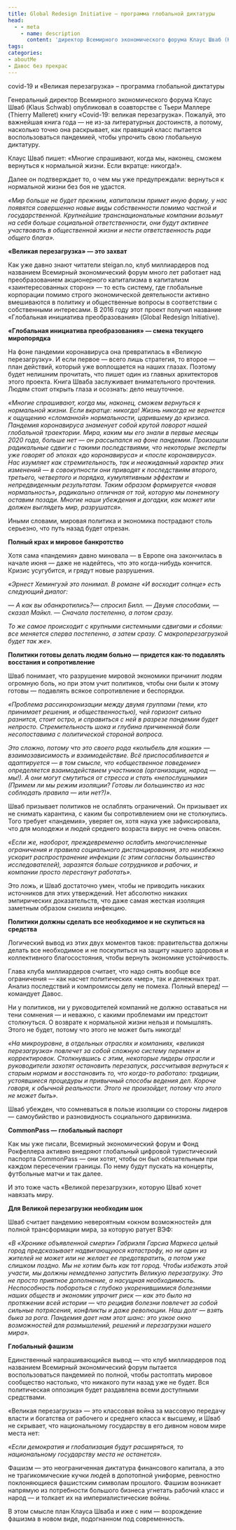 ```yaml
---
title: Global Redesign Initiative – программа глобальной диктатуры
head:
  - - meta
    - name: description
      content: 'директор Всемирного экономического форума Клаус Шваб (Klaus Schwab) опубликовал книгу Covid-19 великая перезагрузка'
tags:
categories:
- aboutMe
- Давос без прекрас
---
```


covid-19 и «Великая перезагрузка» – программа глобальной диктатуры

Генеральный директор Всемирного экономического форума Клаус Шваб (Klaus Schwab) опубликовал в соавторстве с Тьери Маллере (Thierry Malleret) книгу «Covid-19: великая перезагрузка». Пожалуй, это важнейшая книга года — не из-за литературных достоинств, а потому, насколько точно она раскрывает, как правящий класс пытается воспользоваться пандемией, чтобы упрочить свою глобальную диктатуру.



Клаус Шваб пишет: «Многие спрашивают, когда мы, наконец, сможем вернуться к нормальной жизни. Если вкратце: никогда!».

Далее он подтверждает то, о чем мы уже предупреждали: вернуться к нормальной жизни без боя не удастся.

_«Мир больше не будет прежним, капитализм примет иную форму, у нас появятся совершенно новые виды собственности помимо частной и государственной. Крупнейшие транснациональные компании возьмут на себя больше социальной ответственности, они будут активнее участвовать в общественной жизни и нести ответственность ради общего блага»._

**«Великая перезагрузка» — это захват**

Как уже давно знают читатели steigan.no, клуб миллиардеров под названием Всемирный экономический форум много лет работает над преобразованием акционерного капитализма в капитализм «заинтересованных сторон» — то есть систему, где глобальные корпорации помимо строго экономической деятельности активно вмешиваются в политику и общественные вопросы в соответствии с собственными интересами. В 2016 году этот проект получил название «Глобальная инициатива преобразования» (Global Redesign Initiative).

**«Глобальная инициатива преобразования» — смена текущего миропорядка**

На фоне пандемии коронавируса она превратилась в «Великую перезагрузку». И если первое — всего лишь стратегия, то второе — план действий, который уже воплощается на наших глазах. Поэтому будет нелишним прочитать, что пишет один из главных архитекторов этого проекта. Книга Шваба заслуживает внимательного прочтения. Людям стоит открыть глаза и осознать: дело нешуточное.

_«Многие спрашивают, когда мы, наконец, сможем вернуться к нормальной жизни. Если вкратце: никогда! Жизнь никогда не вернется к ощущению «сломанной» нормальности, царившему до кризиса. Пандемия коронавируса знаменует собой крутой поворот нашей глобальной траектории. Мира, каким мы его знали в первые месяцы 2020 года, больше нет — он рассыпался на фоне пандемии. Произошли радикальные сдвиги с такими последствиями, что некоторые эксперты уже говорят об эпохах «до коронавируса» и «после коронавируса». Нас изумляет как стремительность, так и неожиданный характер этих изменений — в совокупности они приводят к последствиям второго, третьего, четвертого и порядка, кумулятивным эффектам и непредвиденным результатам. Таким образом формируется «новая нормальность», радикально отличная от той, которую мы понемногу оставим позади. Многие наши убеждения и догадки, как может или должен выглядеть мир, разрушатся»._

Иными словами, мировая политика и экономика пострадают столь серьезно, что путь назад будет отрезан.

**Полный крах и мировое банкротство**

Хотя сама «пандемия» давно миновала — в Европе она закончилась в начале июня — даже не надейтесь, что это когда-нибудь кончится. Кризис усугубится, и грядут новые разрушения.

_«Эрнест Хемингуэй это понимал. В романе «И восходит солнце» есть следующий диалог:_

_— А как вы обанкротились?— спросил Билл. — Двумя способами, — сказал Майкл. — Сначала постепенно, а потом сразу._

_То же самое происходит с крупными системными сдвигами и сбоями: все меняется сперва постепенно, а затем сразу. С макроперезагрузкой будет так же»._

**Политики готовы делать людям больно — придется как-то подавлять восстания и сопротивление**

Шваб понимает, что разрушение мировой экономики причинит людям огромную боль, но при этом учит политиков, чтобы они были к этому готовы — подавлять всякое сопротивление и беспорядки.

_«Проблема рассинхронизации между двумя группами (теми, кто принимает решения, и общественностью), чей горизонт сильно разнится, стоит остро, и справиться с ней в разрезе пандемии будет непросто. Стремительность шока и глубина причиненной боли несопоставима с политической стороной вопроса._

_Это сложно, потому что это своего рода «колыбель для кошки» — взаимозависимость и взаимодействие. Всё приспосабливается и адаптируется — в том смысле, что «общественное поведение» определяется взаимодействием участников (организации, народ — мы!). А они могут смутиться от стресса и стать «непослушными» (Примем ли мы режим изоляции? Готовы ли большинство из нас соблюдать правила — или нет?)»._

Шваб призывает политиков не ослаблять ограничений. Он призывает их не снимать карантина, с каким бы сопротивлением они не столкнулись. Того требует «пандемия», уверяет он, хотя наука уже зафиксировала, что для молодежи и людей среднего возраста вирус не очень опасен.

_«Если же, наоборот, преждевременно ослабить многочисленные ограничения и правила социального дистанцирования, это неизбежно ускорит распространение инфекции (с этим согласны большинство исследователей), заразятся больше сотрудников и рабочих, и компании просто перестанут работать»._

Это ложь, и Шваб достаточно умен, чтобы не приводить никаких источников для этих утверждений. Нет абсолютно никаких эмпирических доказательств, что даже самая жесткая изоляция заметным образом снизила инфекцию.

**Политики должны сделать все необходимое и не скупиться на средства**

Логический вывод из этих двух моментов таков: правительства должны делать все необходимое и не поскупиться на защиту нашего здоровья и коллективного благосостояния, чтобы вернуть экономике устойчивость.

Глава клуба миллиардеров считает, что надо снять вообще все ограничения — как насчет политических «мер», так и денежных трат. Анализ последствий и компромиссы делу не помеха. Полный вперед! — командует Давос.

Ни у политиков, ни у руководителей компаний не должно оставаться ни тени сомнения — и неважно, с какими проблемами им предстоит столкнуться. О возврате к нормальной жизни нельзя и помышлять. Этого не будет, потому что этого не может быть никогда!

_«На микроуровне, в отдельных отраслях и компаниях, «великая перезагрузка» повлечет за собой сложную систему перемен и корректировок. Столкнувшись с этим, некоторые лидеры отрасли и руководители захотят остановить перезапуск, рассчитывая вернуться к старым нормам и восстановить то, что когда-то работало: традиции, устоявшиеся процедуры и привычный способы ведения дел. Короче говоря, к обычной реальности. Этого не произойдет, потому что этого не может быть»._

Шваб убежден, что сомневаться в пользе изоляции со стороны лидеров — самоубийство и разновидность социального дарвинизма.

**CommonPass — глобальный паспорт**

Как мы уже писали, Всемирный экономический форум и Фонд Рокфеллера активно внедряют глобальный цифровой туристический паспорта CommonPass — они хотят, чтобы он был обязательным при каждом пересечении границы. По нему будут пускать на концерты, футбольные матчи и так далее.

И это тоже часть «Великой перезагрузки», которую Шваб хочет навязать миру.

**Для Великой перезагрузки необходим шок**

Шваб считает пандемию невероятным «окном возможностей» для полной трансформации мира, за которую ратует ВЭФ:

_«В «Хронике объявленной смерти» Габриэля Гарсиа Маркеса целый город предсказывает надвигающуюся катастрофу, но ни один из жителей не может или не желает ее предотвратить, а потом уже слишком поздно. Мы не хотим быть как тот город. Чтобы избежать этой участи, мы должны немедленно запустить Великую перезагрузку. Это не просто приятное дополнение, а насущная необходимость. Неспособность побороться с глубоко укоренившимися болезнями наших обществ и экономик упрочит риск — как это было на протяжении всей истории — что рецидив болезни повлечет за собой сильные потрясения, конфликты и даже революции. Наш долг — взять быка за рога. Пандемия дает нам этот шанс: это узкое окно возможностей для размышлений, решений и перезагрузки нашего мира»._

**Глобальный фашизм**

Единственный напрашивающийся вывод — что клуб миллиардеров под названием Всемирный экономический форум пытается воспользоваться пандемией по полной, чтобы растоптать мировое сообщество настолько, что никакого пути назад уже не будет. Вся политическая оппозиция будет раздавлена всеми доступными средствами.

«Великая перезагрузка» — это классовая война за массовую передачу власти и богатства от рабочего и среднего класса к высшему, и Шваб не скрывает, что национальному государству в его дивном новом мире места нет:

_«Если демократия и глобализация будут расширяться, то национальному государству места не останется»._

Фашизм — это неограниченная диктатура финансового капитала, а это не трагикомические кучки людей в допотопной униформе, ревностно поклоняющиеся фашистским символам прошлого. Фашизм возникает напрямую из потребности большого бизнеса угнетать рабочий класс и народ — и толкает их на империалистические войны.

В этом смысле план Клауса Шваба и иже с ним — возрождение фашизма в новом виде, подогнанном под современность.

